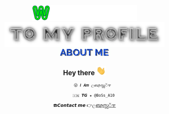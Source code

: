 <div align="center">
<img src="https://github.com/MaxxRider/MaxxRider/blob/main/gifs/welcome.gif"</div>
<img src="https://github.com/MaxxRider/MaxxRider/blob/main/gifs/cooltext403237630597766.gif"

<div align="center">
<img src="https://github.com/MaxxRider/MaxxRider/blob/main/gifs/about.gif"</div>

<h2>Hey there <img src="https://github.com/MaxxRider/MaxxRider/blob/main/gifs/Hi.gif" width="30px"></h2>
          
            😜 𝙄 𝘼𝙢 ලബꫂസ്സᤨᯤ 
            
            🇮🇳 𝙏𝙂 ★ @BoSs_A10
            
☎️𝘾𝙤𝙣𝙩𝙖𝙘𝙩 𝙢𝙚 👉[ලബꫂസ്സᤨᯤ](https://t.me/BoSs_A10)
